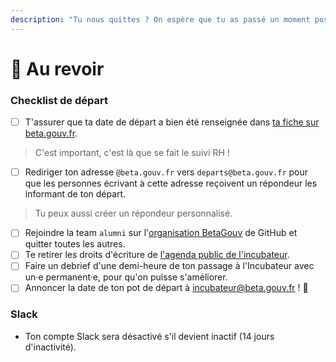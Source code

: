 ```yaml
---
description: "Tu nous quittes ? On espère que tu as passé un moment positif avec nous ! \U0001F63A"
---
```


# 🙋 Au revoir

### Checklist de départ

* [ ] T'assurer que ta date de départ a bien été renseignée dans [ta fiche sur beta.gouv.fr](https://github.com/betagouv/beta.gouv.fr/tree/master/_authors).

> C'est important, c'est là que se fait le suivi RH !

* [ ] Rediriger ton adresse `@beta.gouv.fr` vers `departs@beta.gouv.fr` pour que les personnes écrivant à cette adresse reçoivent un répondeur les informant de ton départ.

> Tu peux aussi créer un répondeur personnalisé.

* [ ] Rejoindre la team `alumni` sur l'[organisation BetaGouv](https://github.com/orgs/betagouv/teams) de GitHub et quitter toutes les autres.
* [ ] Te retirer les droits d'écriture de [l'agenda public de l'incubateur](https://calendar.google.com/calendar/embed?src=0ieonqap1r5jeal5ugeuhoovlg%40group.calendar.google.com&ctz=Europe/Paris).
* [ ] Faire un debrief d'une demi-heure de ton passage à l'Incubateur avec un·e permanent·e, pour qu'on puisse s'améliorer.
* [ ] Annoncer la date de ton pot de départ à incubateur@beta.gouv.fr ! 🍻

### Slack

* Ton compte Slack sera désactivé s'il devient inactif \(14 jours d'inactivité\).

